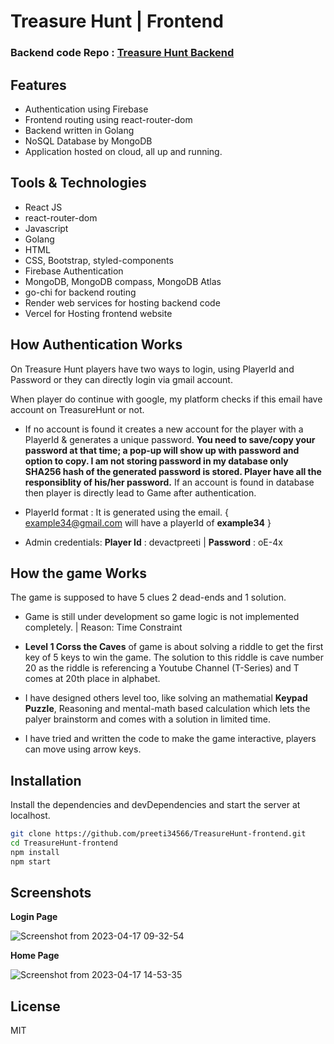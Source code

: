 # Treasure Hunt | Frontend

### Backend code Repo : [Treasure Hunt Backend](https://github.com/preeti34566/TreasueHunt-backend)


## Features

- Authentication using Firebase
- Frontend routing using react-router-dom
- Backend written in Golang
- NoSQL Database by MongoDB
- Application hosted on cloud, all up and running. 

## Tools & Technologies

- React JS
- react-router-dom
- Javascript
- Golang
- HTML
- CSS, Bootstrap, styled-components
- Firebase Authentication
- MongoDB, MongoDB compass, MongoDB Atlas
- go-chi for backend routing
- Render web services for hosting backend code
- Vercel for Hosting frontend website

## How Authentication Works

On Treasure Hunt players have two ways to login, using PlayerId and Password or they can directly login via gmail account.

When player do continue with google, my platform checks if this email have account on TreasureHunt or not. 
- If no account is found it creates a new account for the player with a PlayerId & generates a unique password. **You need to save/copy  your password at that time; a pop-up will show up with password and option to copy. I am not storing password in my database only SHA256 hash of the generated password is stored. Player have all the responsiblity of his/her password.** If an account is found in database then player is directly lead to Game after authentication.

- PlayerId format : It is generated using the email. { example34@gmail.com will have a playerId of  **example34** }
- Admin credentials: **Player Id** : devactpreeti | **Password** : oE-4x


## How the game Works

The game is supposed to have 5 clues 2 dead-ends and 1 solution.

- Game is still under development so game logic is not implemented completely. | Reason: Time Constraint
- **Level 1 Corss the Caves** of game is about solving a riddle to get the first key of 5 keys to win the game. The solution to this riddle is cave number 20 as the riddle is referencing a Youtube Channel (T-Series) and T comes at 20th place in alphabet.

- I have designed others level too, like solving an mathematial **Keypad Puzzle**, Reasoning and mental-math based calculation which lets the palyer brainstorm and comes with a solution in limited time.

- I have tried and written the code to make the game interactive, players can move using arrow keys.

## Installation

Install the dependencies and devDependencies and start the server at localhost.

```sh
git clone https://github.com/preeti34566/TreasureHunt-frontend.git
cd TreasureHunt-frontend
npm install
npm start
```

## Screenshots
 **Login Page**
 
![Screenshot from 2023-04-17 09-32-54](https://user-images.githubusercontent.com/120567741/232442292-1d122771-b336-4adc-b464-d48595e44586.png)

**Home Page**

![Screenshot from 2023-04-17 14-53-35](https://user-images.githubusercontent.com/120567741/232442753-09d64c0e-61b5-4727-9770-30b0c6ab5744.png)

## License

MIT



